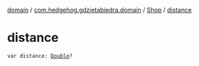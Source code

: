 [domain](../../index.md) / [com.hedgehog.gdzietabiedra.domain](../index.md) / [Shop](index.md) / [distance](./distance.md)

# distance

`var distance: `[`Double`](https://kotlinlang.org/api/latest/jvm/stdlib/kotlin/-double/index.html)`?`